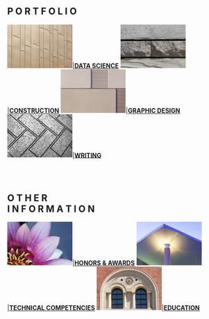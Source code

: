 <link rel="icon" href="/favicon.ico" type="image/x-icon" />

## P O R T F O L I O

[<img src="images/Picture2.png?raw=true" width="150"/>](https://annacjacobson.github.io/data_science/index)|[**DATA SCIENCE**](https://annacjacobson.github.io/data_science/index)
[<img src="images/Picture3.png?raw=true" width="150"/>](https://annacjacobson.github.io/construction/index)|[**CONSTRUCTION**](https://annacjacobson.github.io/construction/index)
[<img src="images/Picture4.png?raw=true" width="150"/>](https://annacjacobson.github.io/design)|[**GRAPHIC DESIGN**](https://annacjacobson.github.io/design)
[<img src="images/Picture11.png?raw=true" width="150"/>](https://annacjacobson.github.io/writing/index)|[**WRITING**](https://annacjacobson.github.io/writing)

<br><br/>

## O T H E R <br> I N F O R M A T I O N

[<img src="images/Picture8.png?raw=true" width="150"/>](https://annacjacobson.github.io/honors_awards)|[**HONORS & AWARDS**](https://annacjacobson.github.io/honors_awards)
[<img src="images/Picture5.png?raw=true" width="150"/>](https://annacjacobson.github.io/tech)|[**TECHNICAL COMPETENCIES**](https://annacjacobson.github.io/tech)
[<img src="images/Picture1.png?raw=true" width="150"/>](https://annacjacobson.github.io/education)|[**EDUCATION**](https://annacjacobson.github.io/education)


